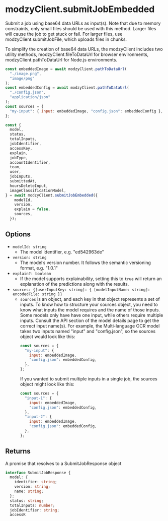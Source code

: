 # modzyClient.submitJobEmbedded

Submit a job using base64 data URLs as input(s). Note that due to memory constraints, only small files should be used with this method. Larger files will cause the job to get stuck or fail. For larger files, use modzyClient.submitJobFile, which uploads files in chunks.

To simplify the creation of base64 data URLs, the modzyClient includes two utility methods, modzyClient.fileToDataUrl for browser environments, modzyClient.pathToDataUrl for Node.js environments.

```javascript
const embeddedImage = await modzyClient.pathToDataUrl(
  "./image.png",
  "image/png"
);
const embeddedConfig = await modzyClient.pathToDataUrl(
  "./config.json",
  "application/json"
);
const sources = {
  "my-input": { input: embeddedImage, "config.json": embeddedConfig },
};

const {
  model,
  status,
  totalInputs,
  jobIdentifier,
  accessKey,
  explain,
  jobType,
  accountIdentifier,
  team,
  user,
  jobInputs,
  submittedAt,
  hoursDeleteInput,
  imageClassificationModel,
} = await modzyClient.submitJobEmbedded({
    modelId,
    version,
    explain = false,
    sources,
  });
```

## Options

- `modelId: string`
  - The model identifier, e.g. "ed542963de"
- `version: string`
  - The model’s version number. It follows the semantic versioning format, e.g. "1.0.1"
- `explain?: boolean`
  - If the model supports explainability, setting this to `true` will return an explanation of the predictions along with the results.
- `sources: {[userInputKey: string]: { [modelInputName: string]: encodedFile: string }}`
  - `sources` is an object, and each key in that object represents a set of inputs. To know how to structure your sources object, you need to know what inputs the model requires and the name of those inputs. Some models only have have one input, while others require multiple inputs. Consult the API section of the model details page to get the correct input name(s). For example, the Multi-language OCR model takes two inputs named "input" and "config.json", so the sources object would look like this:
    ```javascript
    const sources = {
      "my-input": {
        input: embeddedImage,
        "config.json": embeddedConfig,
      },
    };
    ```
    If you wanted to submit multiple inputs in a single job, the sources object might look like this:
    ```javascript
    const sources = {
      "input-1": {
        input: embeddedImage,
        "config.json": embeddedConfig,
      },
      "input-2": {
        input: embeddedImage,
        "config.json": embeddedConfig,
      },
    };
    ```

## Returns

A promise that resolves to a SubmitJobResponse object

```typescript
interface SubmitJobResponse {
  model: {
    identifier: string;
    version: string;
    name: string;
  };
  status: string;
  totalInputs: number;
  jobIdentifier: string;
  accessK